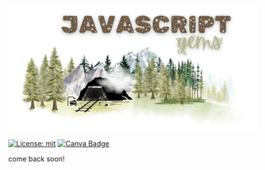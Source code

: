 <p align="center">
<img src="./mining-camp/branding/header.png"/>
</p>

[![License: mit](https://img.shields.io/badge/license-mit-beige)](https://opensource.org/licenses/MIT) 
[![Canva Badge](https://img.shields.io/badge/canva-peru.svg?&logo=Canva&logoColor=white)](https://canva.com/)


come back soon!